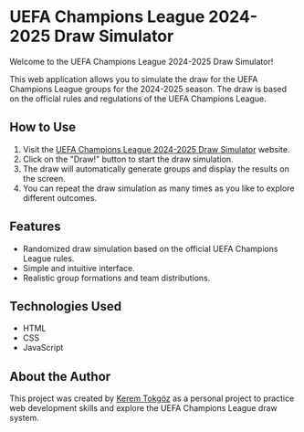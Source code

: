 # UEFA Champions League 2024-2025 Draw Simulator

Welcome to the UEFA Champions League 2024-2025 Draw Simulator!

This web application allows you to simulate the draw for the UEFA Champions League groups for the 2024-2025 season. The draw is based on the official rules and regulations of the UEFA Champions League.

## How to Use

1. Visit the [UEFA Champions League 2024-2025 Draw Simulator](https://tokgozkerem.github.io/ucl_champions_league/) website.
2. Click on the "Draw!" button to start the draw simulation.
3. The draw will automatically generate groups and display the results on the screen.
4. You can repeat the draw simulation as many times as you like to explore different outcomes.

## Features

- Randomized draw simulation based on the official UEFA Champions League rules.
- Simple and intuitive interface.
- Realistic group formations and team distributions.

## Technologies Used

- HTML
- CSS
- JavaScript

## About the Author

This project was created by [Kerem Tokgöz](https://github.com/tokgozkerem) as a personal project to practice web development skills and explore the UEFA Champions League draw system.
